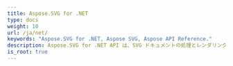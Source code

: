 ```yaml
---
title: Aspose.SVG for .NET
type: docs
weight: 10
url: /ja/net/
keywords: "Aspose.SVG for .NET, Aspose SVG, Aspose API Reference."
description: Aspose.SVG for .NET API は、SVG ドキュメントの処理とレンダリングのための幅広い機能を提供するクロスプラットフォーム ライブラリです。
is_root: true
---
```

